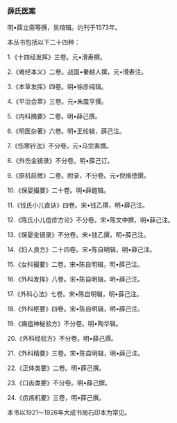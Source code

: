 ### 薛氏医案

明•薛立斋等撰，吴琯辑。约刊于1573年。

本丛书包括以下二十四种：

1.《十四经发挥》三卷。元•滑寿撰。

2.《难经本义》二卷。战国•秦越人撰，元•滑寿注。

3.《本草发挥》四卷。明•徐彦纯辑。

4.《平治会萃》三卷。元•朱震亨撰。

5.《内科摘要》二卷。明•薛己撰。

6.《明医杂著》六卷。明•王纶辑，薛己注。

7.《伤寒钤法》不分卷。元•马宗素撰。

8.《外伤金镜录》不分卷。明•薛己订。

9.《原机启微》二卷。附录，不分卷。元•倪维徳撰。

10.《保婴撮要》二十卷。明•薛鎧辑。

11.《钱氏小儿直诀》四卷。宋•钱乙撰，明•薛己注。

12.《陈氏小儿痘疹方论》不分卷。宋•陈文中撰，明•薛己注。

13.《保婴金镜录》不分卷。宋•钱乙撰，明•薛己注。

14.《妇人良方》二十四卷。宋•陈自明辑，明•薛己注。

15.《女科撮要》二卷。宋•陈自明辑，明•薛己注。

16.《外科发挥》八卷。宋•陈自明辑，明•薛己注。

17.《外科心法》七卷。宋•陈自明辑，明•薛己注。

18.《外科枢要》四卷。宋•陈自明辑，明•薛己注。

19.《痈疽神秘验方》不分卷。明•陶华辑。

20.《外科经验方》不分卷。明•薛己撰。

21.《外科精要》三卷。宋•陈自明辑，明•薛己注。

22.《正体类要》二卷。明•薛己撰。

23.《口齿类要》不分卷。明•薛己撰。

24.《疠疡机要》三卷，明•薛己撰。

本书以1921〜1926年大成书局石印本为常见。
